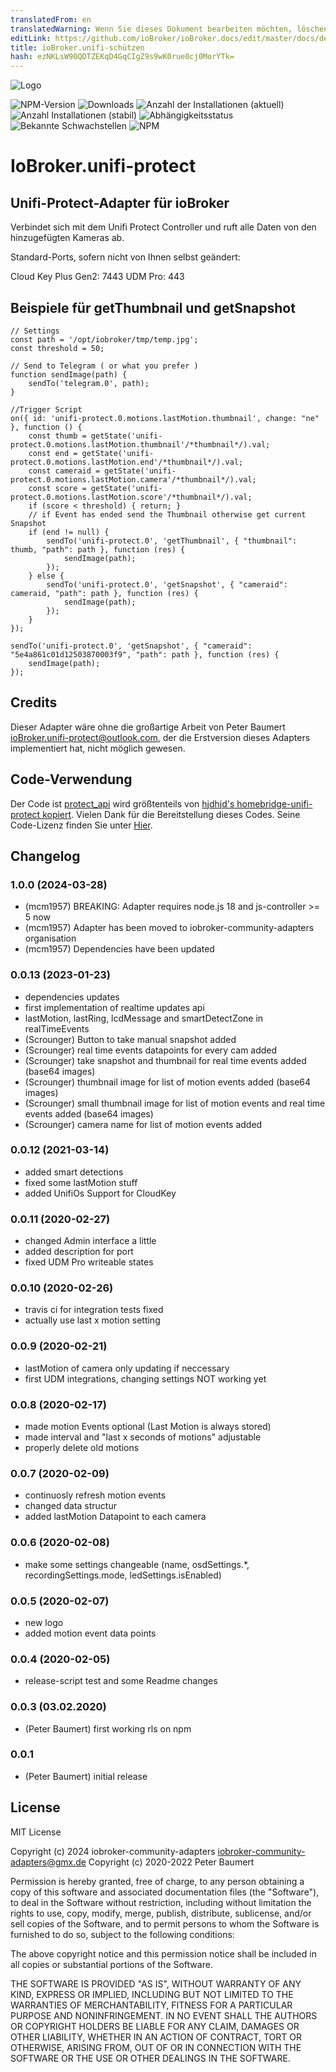 ```yaml
---
translatedFrom: en
translatedWarning: Wenn Sie dieses Dokument bearbeiten möchten, löschen Sie bitte das Feld "translationsFrom". Andernfalls wird dieses Dokument automatisch erneut übersetzt
editLink: https://github.com/ioBroker/ioBroker.docs/edit/master/docs/de/adapterref/iobroker.unifi-protect/README.md
title: ioBroker.unifi-schützen
hash: ezNKLsW90QDTZEKqD4GqCIgZ9s9wK0rue0cj0MorYTk=
---
```

![Logo](../../../en/adapterref/iobroker.unifi-protect/admin/unifi-protect.png)

![NPM-Version](http://img.shields.io/npm/v/iobroker.unifi-protect.svg)
![Downloads](https://img.shields.io/npm/dm/iobroker.unifi-protect.svg)
![Anzahl der Installationen (aktuell)](http://iobroker.live/badges/unifi-protect-installed.svg)
![Anzahl Installationen (stabil)](http://iobroker.live/badges/unifi-protect-stable.svg)
![Abhängigkeitsstatus](https://img.shields.io/david/iobroker-community-adapters/iobroker.unifi-protect.svg)
![Bekannte Schwachstellen](https://snyk.io/test/github/peterbaumert/ioBroker.unifi-protect/badge.svg)
![NPM](https://nodei.co/npm/iobroker.unifi-protect.png?downloads=true)

# IoBroker.unifi-protect
## Unifi-Protect-Adapter für ioBroker
Verbindet sich mit dem Unifi Protect Controller und ruft alle Daten von den hinzugefügten Kameras ab.

Standard-Ports, sofern nicht von Ihnen selbst geändert:

Cloud Key Plus Gen2: 7443
UDM Pro: 443

## Beispiele für getThumbnail und getSnapshot
```
// Settings
const path = '/opt/iobroker/tmp/temp.jpg';
const threshold = 50;

// Send to Telegram ( or what you prefer )
function sendImage(path) {
    sendTo('telegram.0', path);
}

//Trigger Script
on({ id: 'unifi-protect.0.motions.lastMotion.thumbnail', change: "ne" }, function () {
    const thumb = getState('unifi-protect.0.motions.lastMotion.thumbnail'/*thumbnail*/).val;
    const end = getState('unifi-protect.0.motions.lastMotion.end'/*thumbnail*/).val;
    const cameraid = getState('unifi-protect.0.motions.lastMotion.camera'/*thumbnail*/).val;
    const score = getState('unifi-protect.0.motions.lastMotion.score'/*thumbnail*/).val;
    if (score < threshold) { return; }
    // if Event has ended send the Thumbnail otherwise get current Snapshot
    if (end != null) {
        sendTo('unifi-protect.0', 'getThumbnail', { "thumbnail": thumb, "path": path }, function (res) {
            sendImage(path);
        });
    } else {
        sendTo('unifi-protect.0', 'getSnapshot', { "cameraid": cameraid, "path": path }, function (res) {
            sendImage(path);
        });
    }
});
```

```
sendTo('unifi-protect.0', 'getSnapshot', { "cameraid": "5e4a861c01d12503870003f9", "path": path }, function (res) {
    sendImage(path);
});
```

## Credits
Dieser Adapter wäre ohne die großartige Arbeit von Peter Baumert <ioBroker.unifi-protect@outlook.com>, der die Erstversion dieses Adapters implementiert hat, nicht möglich gewesen.

## Code-Verwendung
Der Code ist [protect_api](./protect_api) wird größtenteils von [hjdhjd's homebridge-unifi-protect kopiert](https://github.com/hjdhjd/homebridge-unifi-protect).
Vielen Dank für die Bereitstellung dieses Codes. Seine Code-Lizenz finden Sie unter [Hier](https://github.com/hjdhjd/homebridge-unifi-protect/blob/master/LICENSE.md).

## Changelog

<!--
    Placeholder for the next version (at the beginning of the line):
    ### **WORK IN PROGRESS**
-->
### 1.0.0 (2024-03-28)
* (mcm1957) BREAKING: Adapter requires node.js 18 and js-controller >= 5 now
* (mcm1957) Adapter has been moved to iobroker-community-adapters organisation
* (mcm1957) Dependencies have been updated

### 0.0.13 (2023-01-23)
* dependencies updates
* first implementation of realtime updates api
* lastMotion, lastRing, lcdMessage and smartDetectZone in realTimeEvents
* (Scrounger) Button to take manual snapshot added
* (Scrounger) real time events datapoints for every cam added
* (Scrounger) take snapshot and thumbnail for real time events added (base64 images)
* (Scrounger) thumbnail image for list of motion events added (base64 images)
* (Scrounger) small thumbnail image for list of motion events and real time events added (base64 images)
* (Scrounger) camera name for list of motion events added

### 0.0.12 (2021-03-14)
* added smart detections
* fixed some lastMotion stuff
* added UnifiOs Support for CloudKey

### 0.0.11 (2020-02-27)
* changed Admin interface a little
* added description for port
* fixed UDM Pro writeable states

### 0.0.10 (2020-02-26)
* travis ci for integration tests fixed
* actually use last x motion setting

### 0.0.9 (2020-02-21)
* lastMotion of camera only updating if neccessary
* first UDM integrations, changing settings NOT working yet

### 0.0.8 (2020-02-17)
* made motion Events optional (Last Motion is always stored)
* made interval and "last x seconds of motions" adjustable
* properly delete old motions

### 0.0.7 (2020-02-09)
* continuosly refresh motion events
* changed data structur
* added lastMotion Datapoint to each camera

### 0.0.6 (2020-02-08)
* make some settings changeable (name, osdSettings.*, recordingSettings.mode, ledSettings.isEnabled)

### 0.0.5 (2020-02-07)
* new logo
* added motion event data points

### 0.0.4 (2020-02-05)
* release-script test and some Readme changes

### 0.0.3 (03.02.2020)
* (Peter Baumert) first working rls on npm

### 0.0.1
* (Peter Baumert) initial release

## License
MIT License

Copyright (c) 2024 iobroker-community-adapters <iobroker-community-adapters@gmx.de>
Copyright (c) 2020-2022 Peter Baumert

Permission is hereby granted, free of charge, to any person obtaining a copy
of this software and associated documentation files (the "Software"), to deal
in the Software without restriction, including without limitation the rights
to use, copy, modify, merge, publish, distribute, sublicense, and/or sell
copies of the Software, and to permit persons to whom the Software is
furnished to do so, subject to the following conditions:

The above copyright notice and this permission notice shall be included in all
copies or substantial portions of the Software.

THE SOFTWARE IS PROVIDED "AS IS", WITHOUT WARRANTY OF ANY KIND, EXPRESS OR
IMPLIED, INCLUDING BUT NOT LIMITED TO THE WARRANTIES OF MERCHANTABILITY,
FITNESS FOR A PARTICULAR PURPOSE AND NONINFRINGEMENT. IN NO EVENT SHALL THE
AUTHORS OR COPYRIGHT HOLDERS BE LIABLE FOR ANY CLAIM, DAMAGES OR OTHER
LIABILITY, WHETHER IN AN ACTION OF CONTRACT, TORT OR OTHERWISE, ARISING FROM,
OUT OF OR IN CONNECTION WITH THE SOFTWARE OR THE USE OR OTHER DEALINGS IN THE
SOFTWARE.